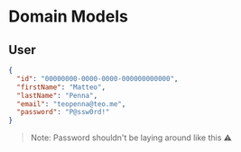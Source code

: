 # Domain Models

## User

```json
{
  "id": "00000000-0000-0000-000000000000",
  "firstName": "Matteo",
  "lastName": "Penna",
  "email": "teopenna@teo.me",
  "password": "P@ssw0rd!"
}
```

> Note: Password shouldn't be laying around like this ⚠️
